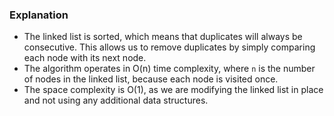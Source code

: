 ### Explanation

-   The linked list is sorted, which means that duplicates will always be consecutive. This allows us to remove duplicates by simply comparing each node with its next node.
-   The algorithm operates in O(n) time complexity, where `n` is the number of nodes in the linked list, because each node is visited once.
-   The space complexity is O(1), as we are modifying the linked list in place and not using any additional data structures.
